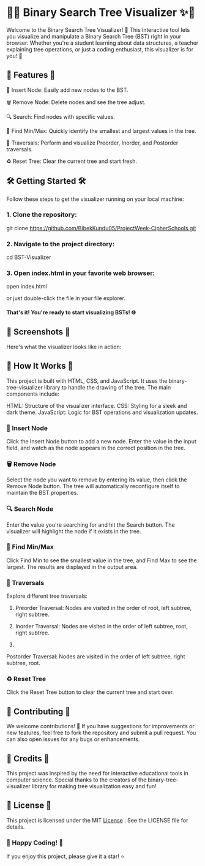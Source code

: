 # 🌳✨ Binary Search Tree Visualizer ✨🌳


Welcome to the Binary Search Tree Visualizer! 🎉 This interactive tool lets you visualize and manipulate a Binary Search Tree (BST) right in your browser. Whether you're a student learning about data structures, a teacher explaining tree operations, or just a coding enthusiast, this visualizer is for you! 🚀

## 🌟 Features 🌟
🔧 Insert Node: Easily add new nodes to the BST.

🗑️ Remove Node: Delete nodes and see the tree adjust.

🔍 Search: Find nodes with specific values.

🔽 Find Min/Max: Quickly identify the smallest and largest values in the tree.

🔄 Traversals: Perform and visualize Preorder, Inorder, and Postorder traversals.

♻️ Reset Tree: Clear the current tree and start fresh.

## 🛠️ Getting Started 🛠️
Follow these steps to get the visualizer running on your local machine:

### 1. Clone the repository:

git clone https://github.com/BibekKundu05/ProjectWeek-CipherSchools.git

### 2. Navigate to the project directory:

cd BST-Visualizer

### 3. Open index.html in your favorite web browser:

open index.html

or just double-click the file in your file explorer.

#### That's it! You're ready to start visualizing BSTs! 🌐

## 📸 Screenshots 📸
Here's what the visualizer looks like in action:


## 🤖 How It Works 🤖
This project is built with HTML, CSS, and JavaScript. It uses the binary-tree-visualizer library to handle the drawing of the tree. The main components include:

HTML: Structure of the visualizer interface.
CSS: Styling for a sleek and dark theme.
JavaScript: Logic for BST operations and visualization updates.

### 🔧 Insert Node
Click the Insert Node button to add a new node. Enter the value in the input field, and watch as the node appears in the correct position in the tree.

### 🗑️ Remove Node
Select the node you want to remove by entering its value, then click the Remove Node button. The tree will automatically reconfigure itself to maintain the BST properties.

### 🔍 Search Node
Enter the value you're searching for and hit the Search button. The visualizer will highlight the node if it exists in the tree.

### 🔽 Find Min/Max
Click Find Min to see the smallest value in the tree, and Find Max to see the largest. The results are displayed in the output area.

### 🔄 Traversals
Explore different tree traversals:

1. Preorder Traversal: Nodes are visited in the order of root, left subtree, right subtree.

2. Inorder Traversal: Nodes are visited in the order of left subtree, root, right subtree.
3. 
Postorder Traversal: Nodes are visited in the order of left subtree, right subtree, root.

### ♻️ Reset Tree
Click the Reset Tree button to clear the current tree and start over.

## 📝 Contributing 📝
We welcome contributions! 👐 If you have suggestions for improvements or new features, feel free to fork the repository and submit a pull request. You can also open issues for any bugs or enhancements.

## 💖 Credits 💖
This project was inspired by the need for interactive educational tools in computer science. Special thanks to the creators of the binary-tree-visualizer library for making tree visualization easy and fun!

## 📜 License 📜
This project is licensed under the MIT [License](https://github.com/BibekKundu05/ProjectWeek-CipherSchools/blob/master/LICENSE) . See the LICENSE file for details.

### 🌟 Happy Coding! 🌟

If you enjoy this project, please give it a star! ⭐
